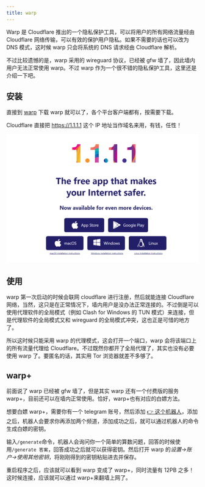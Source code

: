 ```yaml
---
title: warp
---
```


Warp 是 Cloudflare 推出的一个隐私保护工具，可以将用户的所有网络流量经由 Cloudflare 网络传输，可以有效的保护用户隐私。如果不需要的话也可以改为 DNS 模式，这时候 warp 只会将系统的 DNS 请求经由 Cloudflare 解析。

不过比较遗憾的是，warp 采用的 wireguard 协议，已经被 gfw 墙了，因此墙内用户无法正常使用 warp。不过 warp 作为一个很不错的隐私保护工具，这里还是介绍一下吧。

## 安装

直接到 [warp](https://1.1.1.1) 下载 warp 就可以了，各个平台客户端都有，按需要下载。

Cloudflare 直接把 <https://1.1.1.1> 这个 IP 地址当作域名来用，有钱，任性！

![warp](../../../assets/image/cloudflare-warp.png)

## 使用

warp 第一次启动的时候会联网 cloudflare 进行注册，然后就能连接 Cloudflare 网络，当然，这只是在正常情况下，墙内用户是没办法正常连接的。不过倒是可以使用代理软件的全局模式（例如 Clash for Windows 的 TUN 模式）来连接，但是代理软件的全局模式又和 wireguard 的全局模式冲突，这也正是可惜的地方了。

所以这时候只能采用 warp 的代理模式，这会打开一个端口，warp 会将该端口上的所有流量代理给 Cloudflare。不过既然你都开了全局代理了，其实也没有必要使用 warp 了。要匿名的话，其实用 Tor 浏览器就差不多够了。

## warp+

前面说了 warp 已经被 gfw 墙了，但是其实 warp 还有一个付费版的服务 warp+，目前还可以在墙内正常使用。恰好，warp+也有对应的白嫖方法。

想要白嫖 warp+，需要你有一个 telegram 账号，然后添加 [👉 这个机器人](https://t.me/generatewarpplusbot)，添加之后，机器人会要求你再添加两个频道，添加成功之后，就可以通过机器人的命令生成白嫖的密钥。

输入`/generate`命令，机器人会询问你一个简单的算数问题，回答的时候使用`/generate 答案`，回答成功之后就可以获得密钥。然后打开 warp 的*设置->账户->使用其他密钥*，将刚刚得到的密钥粘贴进去并保存。

重启程序之后，应该就可以看到 warp 变成了 warp+，同时流量有 12PB 之多！这时候连接，应该就可以通过 warp+来翻墙上网了。
